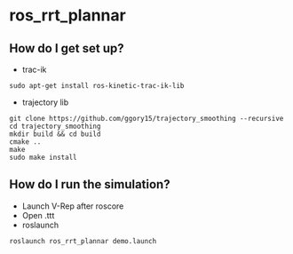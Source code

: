 # ros_rrt_plannar


## How do I get set up?

* trac-ik
``` 
sudo apt-get install ros-kinetic-trac-ik-lib
```

* trajectory lib
```
git clone https://github.com/ggory15/trajectory_smoothing --recursive
cd trajectory_smoothing
mkdir build && cd build
cmake ..
make
sudo make install
```


## How do I run the simulation?

* Launch V-Rep after roscore
* Open .ttt
* roslaunch
```
roslaunch ros_rrt_plannar demo.launch
```

